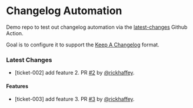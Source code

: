 # Changelog Automation

Demo repo to test out changelog automation via the [latest-changes](https://github.com/tiangolo/latest-changes) Github Action.

Goal is to configure it to support the [Keep A Changelog](https://keepachangelog.com/en/1.0.0/) format.


### Latest Changes

* [ticket-002] add feature 2. PR [#2](https://github.com/rickhaffey/changelog-auto/pull/2) by [@rickhaffey](https://github.com/rickhaffey).

#### Features

* [ticket-003] add feature 3. PR [#3](https://github.com/rickhaffey/changelog-auto/pull/3) by [@rickhaffey](https://github.com/rickhaffey).
